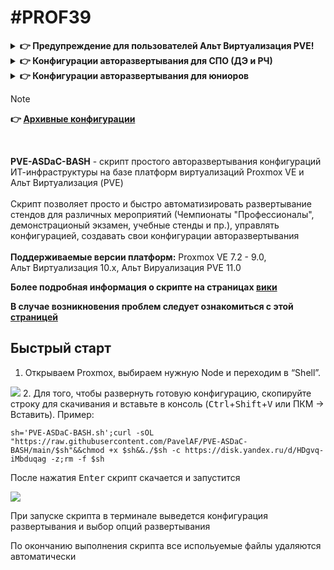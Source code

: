 # #PROF39
<details>
  <summary><b>👉 Предупреждение для пользователей Альт Виртуализация PVE!</b></summary>
<br>
  
  **В новой версии ОС "Альт Виртуализация PVE (p11)"**, из-за отказа от менеджера сети etcnet, **нижеописанные проблемы больше не являются актуальными!**
  
  + **Потеря сетевой связности на запущенных ВМ после перезагрузки сети хоста PVE.** В конце установки или удаления стендов скрипт перезагружает сеть хоста для сохранения внесенных изменений (для создания/удаления виртуальных коммутаторов). Из-за бага, на Альт Виртуализация все запущенные ранее машины потеряют коннект к своим бриджам! Это означает, что на всех ранее запущенных машинах сломается сеть и они не будут иметь сетевую связность!<br>
  **Как исправить**: **[testing_api branch]** Добавлен твик-фикс. Активируется (по желанию, только для Альт ОС) при установке/удалении стендов или запускается отдельно в разделе меню "**Утилиты**"
  
  + **Не отображаются описания к сетевым интерфейсам (description).** Это происходит, когда бекенд PVE не может корректно считать настройки сети из файла /etc/network/interfaces из-за того, что модуль-прокладка для etcnet при конфигурации сети вносит неверные/дублирующиеся опции в конфиг, тем самым ломая его<br>
  **"Костыльное" исправление**: 1. Применить настройки  сети узла PVE, если не применены. 2. Зайти в файл /etc/network/interfaces, убрать дублирующиеся строки, настройку "HOST="
  
  ___
</details>

<details>
  <summary><b>👉 Конфигурации авторазвертывания для СПО (ДЭ и РЧ)</b></summary>
  <br>
  
  - **[Beta_v3] Стенды демекзамена 09.02.06-2026, все ВМ - ОС Альт**
  ```bash
  (b=exp_api opts=( PVE-ASDaC-BASH.sh -c 'https://disk.yandex.ru/d/zJPHFPCgv2Cdfw' -z ) ;curl -sfOL "https://raw.githubusercontent.com/PavelAF/PVE-ASDaC-BASH/$b/${opts[0]}"&&{ chmod +x ${opts[0]}&&./"${opts[@]}";rm -f ${opts[0]};:;}||echo -e "\e[1;33m\nОшибка скачивания: проверьте подключение к Интернету, настройки DNS, прокси и URL адрес\ncurl exit code: $?\n\e[m">&2)
  ```
  </details>
</details>
<details>
  <summary><b>👉 Конфигурации авторазвертывания для юниоров </b></summary>
  <br>
  
  - **[Ред., Архив] Стенды для регионального чемпионата ССА Юниоры 2025 (модуль Б и Г)**
  ```bash
  (b=testing_api opts=( PVE-ASDaC-BASH.sh -c 'https://disk.yandex.ru/d/YR3eelCZR_JVXQ/Script-Images/ASDaC_RCJ-2025_multi.conf_v2.txt' -z ) ;curl -sfOL "https://raw.githubusercontent.com/PavelAF/PVE-ASDaC-BASH/$b/${opts[0]}"&&{ chmod +x ${opts[0]}&&./"${opts[@]}";rm -f ${opts[0]};:;}||echo -e "\e[1;33m\nОшибка скачивания: проверьте подключение к Интернету, настройки DNS, прокси и URL адрес\ncurl exit code: $?\n\e[m">&2)
  ```
  <details>
    <summary>👉 <b>Информация</b>: автор конфигурации, инструкция по развертыванию</summary>
    <br>
    Разработчик: Рачеев А.В.<br>
    Под редакцией <a href="https://github.com/PavelAF">@PavelAF</a>
    <br><br>
    
Ссылка на инструкцию [README](https://disk.yandex.ru/d/YR3eelCZR_JVXQ/Script-Images/README.txt)<br>
Ссылка общую папку с файлами по заданию: [https://disk.yandex.ru/d/YR3eelCZR_JVXQ](https://disk.yandex.ru/d/YR3eelCZR_JVXQ)
    
  </details>
  
  ___
</details>

> [!NOTE]
> **👉 [Архивные конфигурации](./deployment_configs.md)**
<br>

**PVE-ASDaC-BASH** - скрипт простого авторазвертывания конфигураций ИТ-инфраструктуры на базе платформ виртуализаций Proxmox VE и Альт Виртуализация (PVE)
<br><br>
Скрипт позволяет просто и быстро автоматизировать развертывание стендов для различных мероприятий (Чемпионаты "Профессионалы", демонстрационый экзамен, учебные стенды и пр.), управлять конфигурацией, создавать свои конфигурации авторазвертывания
<br><br>
**Поддерживаемые версии платформ:** Proxmox&nbsp;VE&nbsp;7.2&nbsp;-&nbsp;9.0, Альт&nbsp;Виртуализация&nbsp;10.x, Альт&nbsp;Вируализация&nbsp;PVE&nbsp;11.0
<br>

**Более подробная информация о скрипте на страницах [вики](../../wiki)**
<br>

**В случае возникновения проблем следует ознакомиться с этой [страницей](../../wiki/Обратная-связь)**

## Быстрый старт

1.  Открываем Proxmox, выбираем нужную Node и переходим в “Shell”.
<img src="screenshots/2.png"/>
2. Для того, чтобы развернуть готовую конфигурацию, скопируйте строку для скачивания и вставьте в консоль (<kbd>Ctrl</kbd>+<kbd>Shift</kbd>+<kbd>V</kbd> или ПКМ -> Вставить). Пример:

```
sh='PVE-ASDaC-BASH.sh';curl -sOL "https://raw.githubusercontent.com/PavelAF/PVE-ASDaC-BASH/main/$sh"&&chmod +x $sh&&./$sh -c https://disk.yandex.ru/d/HDgvq-iMbduqag -z;rm -f $sh
```

После нажатия <kbd>Enter</kbd> скрипт скачается и запустится

<img src="screenshots/6.png"/>

При запуске скрипта в терминале выведется конфигурация развертывания и выбор опций развертывания

По окончанию выполнения скрипта все испольуемые файлы удаляются автоматически
